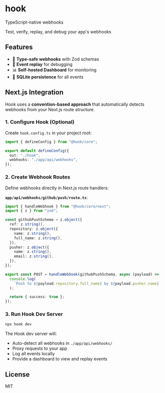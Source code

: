 # hook

TypeScript-native webhooks

Test, verify, replay, and debug your app's webhooks

## Features

- 🎯 **Type-safe webhooks** with Zod schemas
- 🔄 **Event replay** for debugging
- 📊 **Self-hosted Dashboard** for monitoring
- 💾 **SQLite persistence** for all events

## Next.js Integration

Hook uses a **convention-based approach** that automatically detects webhooks from your Next.js route structure.

### 1. Configure Hook (Optional)

Create `hook.config.ts` in your project root:

```typescript
import { defineConfig } from "@hook/core";

export default defineConfig({
  out: "./hook",
  webhooks: "./app/api/webhooks",
});
```

### 2. Create Webhook Routes

Define webhooks directly in Next.js route handlers:

**`app/api/webhooks/github/push/route.ts`**:

```typescript
import { handleWebhook } from "@hook/core/next";
import { z } from "zod";

const githubPushSchema = z.object({
  ref: z.string(),
  repository: z.object({
    name: z.string(),
    full_name: z.string(),
  }),
  pusher: z.object({
    name: z.string(),
    email: z.string(),
  }),
});

export const POST = handleWebhook(githubPushSchema, async (payload) => {
  console.log(
    `Push to ${payload.repository.full_name} by ${payload.pusher.name}`
  );

  return { success: true };
});
```

### 3. Run Hook Dev Server

```bash
npx hook dev
```

The Hook dev server will:

- Auto-detect all webhooks in `./app/api/webhooks/`
- Proxy requests to your app
- Log all events locally
- Provide a dashboard to view and replay events

## License

MIT
